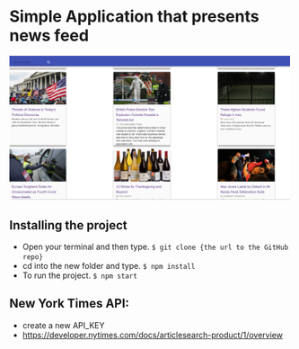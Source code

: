 # Simple Application that presents news feed
<img src="Capture.PNG" width="500">

## Installing the project
- Open your terminal and then type. `$ git clone {the url to the GitHub repo}`  
- cd into the new folder and type. `$ npm install`  
- To run the project. `$ npm start`


## New York Times API:
- create a new API_KEY 
- https://developer.nytimes.com/docs/articlesearch-product/1/overview
